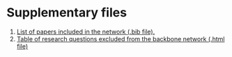 
# Supplementary files

1. [List of papers included in the network (.bib file).](https://raw.githubusercontent.com/luismmontilla/CoDiRNet/master/supplementary/papers_included_codirnet.bib?token=ANC4vMsSjhwXaY7CrWggMHJls4NF2RzIks5b_VEjwA%3D%3D)
2. [Table of research questions excluded from the backbone network (.html file)]()
